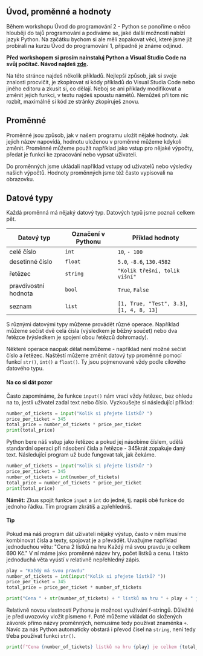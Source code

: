 ## Úvod, proměnné a hodnoty

Během workshopu Úvod do programování 2 - Python se ponoříme o něco hlouběji do tajů programování a podíváme se, jaké další možnosti nabízí jazyk Python. Na začátku bychom si ale měli zopakovat věci, které jsme již probírali na kurzu Úvod do programování 1, případně je známe odjinud.

**Před workshopem si prosím nainstaluj Python a Visual Studio Code na svůj počítač. Návod najdeš [zde](http://kodim.cz/kurzy/uvod-do-progr/jazyky-nastroje/).**

Na této stránce najdeš několik příkladů. Nejlepší způsob, jak si svoje znalosti procvičit, je zkopírovat si kódy příkladů do Visual Studia Code nebo jiného editoru a zkusit si, co dělají. Neboj se ani příklady modifikovat a změnit jejich funkci, v textu najdeš spoustu námětů. Nemůžeš při tom nic rozbít, maximálně si kód ze stránky zkopíruješ znovu.

## Proměnné

Proměnné jsou způsob, jak v našem programu uložit nějaké hodnoty. Jak jejich název napovídá, hodnotu uloženou v proměnné můžeme kdykoli změnit. Proměnné můžeme použít například jako vstup pro nějaké výpočty, předat je funkci ke zpracování nebo vypsat uživateli.

Do proměnných jsme ukládali například vstupy od uživatelů nebo výsledky našich výpočtů. Hodnoty proměnných jsme též často vypisovali na obrazovku.

## Datové typy

Každá proměnná má nějaký datový typ. Datových typů jsme poznali celkem pět.

| Datový typ | Označení v Pythonu | Příklad hodnoty |
|------------|--------------------|-----------------|
| celé číslo |  `int` | `10`, `- 100` |
| desetinné číslo | `float`  | `5.0`, `-8.6`, `130.4582`
| řetězec | `string` | `"Kolik třešní, tolik višní"`
| pravdivostní hodnota | `bool` | `True`, `False`
| seznam | `list` | `[1, True, "Test", 3.3]`, `[1, 4, 8, 13]`

S různými datovými typy můžeme provádět různé operace. Například můžeme sečíst dvě celá čísla (výsledkem je běžný součet) nebo dva řetězce (výsledkem je spojení obou řetězců dohromady). 

Některé operace naopak dělat nemůžeme - například není možné sečíst číslo a řetězec. Naštěstí můžeme změnit datový typ proměnné pomocí funkcí `str()`, `int()` a `float()`. Ty jsou pojmenované vždy podle cílového datového typu.

#### Na co si dát pozor

Často zapomínáme, že funkce `input()` nám vrací vždy řetězec, bez ohledu na to, jestli uživatel zadal text nebo číslo. Vyzkoušejte si následující příklad:

```py
number_of_tickets = input("Kolik si přejete lístků? ")
price_per_ticket = 345
total_price = number_of_tickets * price_per_ticket
print(total_price)
```

Python bere náš vstup jako řetězec a pokud jej násobíme číslem, udělá standardní operaci při násobení čísla a řetězce - 345krát zopakuje daný text. Následující program už bude fungovat tak, jak čekáme.

```py
number_of_tickets = input("Kolik si přejete lístků? ")
price_per_ticket = 345
number_of_tickets = int(number_of_tickets)
total_price = number_of_tickets * price_per_ticket
print(total_price)
```

**Námět:** Zkus spojit funkce `input` a `int` do jedné, tj. napiš obě funkce do jednoho řádku. Tím program zkrátíš a zpřehledníš.

#### Tip

Pokud má náš program dát uživateli nějaký výstup, často v něm musíme kombinovat čísla a texty, spojovat je a převádět. Uvažujme například jednoduchou větu: "Cena 2 lístků na hru Každý má svou pravdu je celkem 690 Kč." V ní máme jako proměnné název hry, počet lístků a cenu. I takto jednoduchá věta vyústí v relativně nepřehledný zápis.


```py
play = "Každý má svou pravdu"
number_of_tickets = int(input("Kolik si přejete lístků? "))
price_per_ticket = 345
total_price = price_per_ticket * number_of_tickets

print("Cena " + str(number_of_tickets) + " lístků na hru " + play + " je celkem " + str(total_price) + " Kč.")
```

Relativně novou vlastností Pythonu je možnost využívání f-stringů. Důležité je před uvozovky vložit písmeno `f`. Poté můžeme vkládat do složených závorek přímo názvy proměnných, nemusíme tedy používat znaménka `+`. Navíc za nás Python automaticky obstará i převod čísel na `string`, není tedy třeba používat funkci `str()`.

```py
print(f"Cena {number_of_tickets} lístků na hru {play} je celkem {total_price} Kč.")
```

